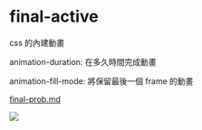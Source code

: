 # final-active

css 的內建動畫

animation-duration: 在多久時間完成動畫

animation-fill-mode: 將保留最後一個 frame 的動畫

[final-prob.md](https://final-project-409631503.vercel.app/)

![](https://i.imgur.com/5ZxgO5o.png)
